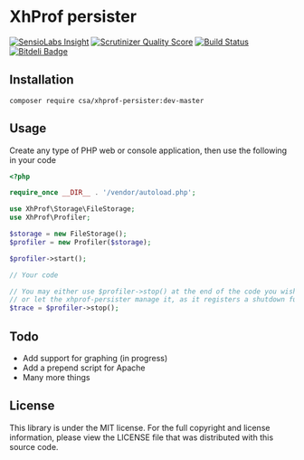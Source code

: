 XhProf persister
================

[![SensioLabs Insight](https://insight.sensiolabs.com/projects/5acc0d66-b224-4471-9dc2-e69e6d040fae/mini.png)](https://insight.sensiolabs.com/projects/5acc0d66-b224-4471-9dc2-e69e6d040fae "SensioLabs Insight")
[![Scrutinizer Quality Score](https://scrutinizer-ci.com/g/csarrazi/xhprof-persister/badges/quality-score.png?s=4cc1f926cfc0f4c39596a0f6fa6dcd3b4f71a2ff)](https://scrutinizer-ci.com/g/csarrazi/xhprof-persister/ "Scrutinizer Quality Score")
[![Build Status](https://travis-ci.org/csarrazi/xhprof-persister.png?branch=master)](https://travis-ci.org/csarrazi/xhprof-persister "Build status")
[![Bitdeli Badge](https://d2weczhvl823v0.cloudfront.net/csarrazi/xhprof-persister/trend.png)](https://bitdeli.com/free "Bitdeli Badge")

Installation
------------

    composer require csa/xhprof-persister:dev-master

Usage
-----

Create any type of PHP web or console application, then use the following in your code

```php
<?php

require_once __DIR__ . '/vendor/autoload.php';

use XhProf\Storage\FileStorage;
use XhProf\Profiler;

$storage = new FileStorage();
$profiler = new Profiler($storage);

$profiler->start();

// Your code

// You may either use $profiler->stop() at the end of the code you wish to test,
// or let the xhprof-persister manage it, as it registers a shutdown function automatically.
$trace = $profiler->stop();
```

Todo
----

* Add support for graphing (in progress)
* Add a prepend script for Apache
* Many more things

License
-------

This library is under the MIT license. For the full copyright and license
information, please view the LICENSE file that was distributed with this source
code.

